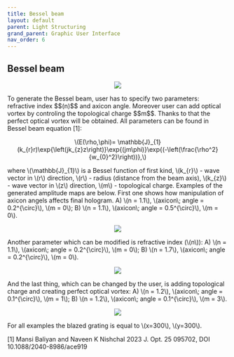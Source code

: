 ```yaml
---
title: Bessel beam
layout: default
parent: Light Structuring
grand_parent: Graphic User Interface
nav_order: 6
---
```

## [](#header-2)Bessel beam
<script id="MathJax-script" async src="https://cdn.jsdelivr.net/npm/mathjax@3/es5/tex-mml-chtml.js"></script>
<p align="center">
  <img src="/BCAA_tutorial/assets/images/Bessel_beam_box.png">
</p>
To generate the Bessel beam, user has to specify two parameters: refractive index $$(n)$$ and axicon angle. Moreover user can add optical vortex by controling the topological charge $$m$$. Thanks to that the perfect optical vortex will be obtained. All parameters can be found in Bessel beam equation [1]:
<p align="center">
\(E(\rho,\phi)= \mathbb{J}_{1}(k_{r}r)\exp{\left(jk_{z}z\right)}\exp{(jm\phi)}\exp{(-\left(\frac{\rho^2}{w_{0}^2}\right))},\)
<p>
where \(\mathbb{J}_{1}\) is a Bessel function of first kind, \(k_{r}\) - wave vector in \(r\) direction, \(r\) - radius (distance from the beam axis), \(k_{z}\) - wave vector in \(z\) direction, \(m\) - topological charge. 
Examples of the generated amplitude maps are below. First one shows how manipulation of axicon angels affects final hologram. A) \(n = 1.1\), \(axicon\; angle = 0.2^{\circ}\), \(m = 0\); B) \(n = 1.1\), \(axicon\; angle = 0.5^{\circ}\), \(m = 0\).
<p align="center">
  <img src="/BCAA_tutorial/assets/images/Bessel_axicon.png">
</p>
Another parameter which can be modified is refractive index (\(n\)): A) \(n = 1.1\), \(axicon\; angle = 0.2^{\circ}\), \(m = 0\); B) \(n = 1.7\), \(axicon\; angle = 0.2^{\circ}\), \(m = 0\).
<p align="center">
  <img src="/BCAA_tutorial/assets/images/Bessel_n.png">
</p>
And the last thing, which can be changed by the user, is adding topological charge and creating perfect optical vortex: A) \(n = 1.2\), \(axicon\; angle = 0.1^{\circ}\), \(m = 1\); B) \(n = 1.2\), \(axicon\; angle = 0.1^{\circ}\), \(m = 3\).
<p align="center">
  <img src="/BCAA_tutorial/assets/images/Bessel_m.png">
</p>
For all examples the blazed grating is equal to \(x=300\), \(y=300\).

[1] Mansi Baliyan and Naveen K Nishchal 2023 J. Opt. 25 095702, DOI 10.1088/2040-8986/ace919
